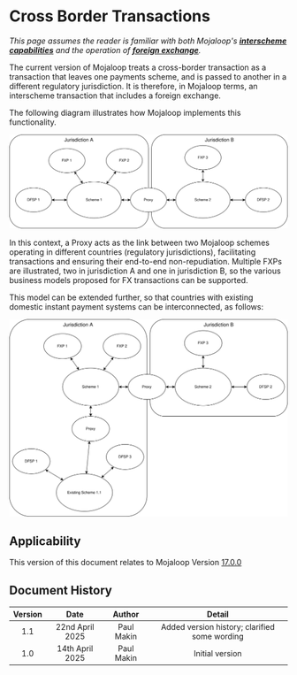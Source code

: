 # Cross Border Transactions

*This page assumes the reader is familiar with both Mojaloop's [**interscheme capabilities**](./InterconnectingSchemes.md) and the operation of [**foreign exchange**](./ForeignExchange.md).*

The current version of Mojaloop treats a cross-border transaction as a transaction that leaves one payments scheme, and is passed to another in a different regulatory jurisdiction. It is therefore, in Mojaloop terms, an interscheme transaction that includes a foreign exchange.

The following diagram illustrates how Mojaloop implements this functionality.

![Cross Border Transactions](./XB.svg)

In this context, a Proxy acts as the link between two Mojaloop schemes operating in different countries (regulatory jurisdictions), facilitating transactions and ensuring their end-to-end non-repudiation. Multiple FXPs are illustrated, two in jurisdiction A and one in jurisdiction B, so the various business models proposed for FX transactions can be supported.

This model can be extended further, so that countries with existing domestic instant payment systems can be interconnected, as follows: 

![Interconnecting Domestic Schemes to Offer Cross Border transactions](./ComplexXB.svg)

## Applicability

This version of this document relates to Mojaloop Version [17.0.0](https://github.com/mojaloop/helm/releases/tag/v17.0.0)

## Document History
  |Version|Date|Author|Detail|
|:--------------:|:--------------:|:--------------:|:--------------:|
|1.1|22nd April 2025| Paul Makin|Added version history; clarified some wording|
|1.0|14th April 2025| Paul Makin|Initial version|